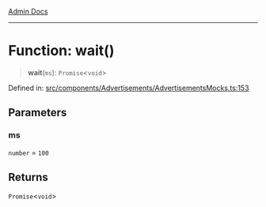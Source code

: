 [Admin Docs](/)

***

# Function: wait()

> **wait**(`ms`): `Promise`\<`void`\>

Defined in: [src/components/Advertisements/AdvertisementsMocks.ts:153](https://github.com/PalisadoesFoundation/talawa-admin/blob/main/src/components/Advertisements/AdvertisementsMocks.ts#L153)

## Parameters

### ms

`number` = `100`

## Returns

`Promise`\<`void`\>
